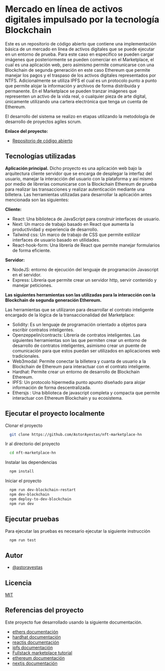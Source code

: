 # Mercado en línea de activos digitales impulsado por la tecnología Blockchain

Este es un repositorio de código abierto que contiene una implementación básica de un mercado en línea de activos digitales que se puede ejecutar en un entorno de prueba. Para este caso en específico se pueden cargar imágenes que posteriormente se pueden comerciar en el Marketplace, el cual es una aplicación web, pero asimismo permite comunicarse con una Blockchain de segunda generación en este caso Ethereum que permite manejar los pagos y el traspaso de los activos digitales representados por NTFS. Adicionalmente se utiliza IPFS el cual es un protocolo punto a punto que permite alojar la información y archivos de forma distribuida y permanente.
En el Marketplace se pueden tranzar imágenes que representen un activo de la vida real, o cualquier pieza de arte digital, únicamente utilizando una cartera electrónica que tenga un cuenta de Ethereum.

El desarrollo del sistema se realizo en etapas utilizando la metodología de desarrollo de proyectos agiles scrum.

**Enlace del proyecto:**

- [Repositorio de código abierto ](https://github.com/AstorAyestas/nft-marketplace-hn)

## Tecnologías utilizadas

**Aplicación principal.**
Dicho proyecto es una aplicación web bajo la arquitectura cliente servidor que se encarga de desplegar la interfaz del usuario, manejar la interacción del usuario con la plataforma y así mismo por medio de librerías comunicarse con la Blockchain Ethereum de prueba para realizar las transacciones y realizar autenticación mediante una billetera.
Las herramientas utilizadas para desarrollar la aplicación antes mencionada son las siguientes:

**Cliente:**

- React: Una biblioteca de JavaScript para construir interfaces de usuario.
- Next: Un marco de trabajo basado en React que aumenta la productividad y experiencia de desarrollo.
- Tailwind css: Un marco de trabajo de CSS que permite estilizar interfaces de usuario basado en utilidades.
- React-hook-form: Una librería de React que permite manejar formularios de forma eficiente.

**Servidor:**

- NodeJS: entorno de ejecución del lenguaje de programación Javascript en el servidor.
- Express: Librería que permite crear un servidor http, servir contenido y manejar peticiones.

**Las siguientes herramientas son las utilizadas para la interacción con la Blockchain de segunda generación Ethereum.**

Las herramientas que se utilizaron para desarrollar el contrato inteligente encargado de la lógica de la transaccionalidad del Marketplace:

- Solidity: Es un lenguaje de programación orientado a objetos para escribir contratos inteligentes.
- Openzeppelin/contracts: Librería de contratos inteligentes.
  Las siguientes herramientas son las que permiten crear un entorno de desarrollo de contratos inteligentes, asimismo crear un puente de comunicación para que estos puedan ser utilizados en aplicaciones web tradicionales.
- Web3modal: Permite conectar la billetera y cuanta de usuario a la Blockchain de Ethereum para interactuar con el contrato inteligente.
- Hardhat: Permite crear un entorno de desarrollo de Blockchain Ethereum.
- IPFS: Un protocolo hipermedia punto apunto diseñado para alojar información de forma descentralizada.
- Ethersjs : Una biblioteca de javascript completa y compacta que permite interactuar con Ethereum Blockchain y su ecosistema.

## Ejecutar el proyecto localmente

Clonar el proyecto

```bash
  git clone https://github.com/AstorAyestas/nft-marketplace-hn
```

Ir al directorio del proyecto

```bash
  cd nft-marketplace-hn
```

Instalar las dependencias

```bash
  npm install
```

Iniciar el proyecto

```bash
  npm run dev-blockchain-restart
  npm dev-blockchain
  npm deploy-to-dev-blockchain
  npm run dev
```

## Ejecutar pruebas

Para ejecutar las pruebas es necesario ejecutar la siguiente instrucción

```bash
  npm run test
```

## Autor

- [@astorayestas](https://www.github.com/astorayestas)

## Licencia

[MIT](https://choosealicense.com/licenses/mit/)

## Referencias del proyecto

Este proyecto fue desarrollado usando la siguiente documentación.

- [ethers documentación ](https://docs.ethers.io/v5/)
- [hardhat documentación ](https://hardhat.org/)
- [reactjs documentación ](https://es.reactjs.org/)
- [ipfs documentación ](https://ipfs.io/)
- [Fullstack marketplace tutorial ](https://dev.to/edge-and-node/building-scalable-full-stack-apps-on-ethereum-with-polygon-2cfb)
- [ethereum documentación ](https://ethereum.org/en/)
- [nextjs documentación ](https://nextjs.org/)
